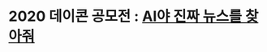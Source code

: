 # 2020 데이콘 공모전 : [AI야 진짜 뉴스를 찾아줘][site]




[site]: https://dacon.io/competitions/official/235658/overview/description

